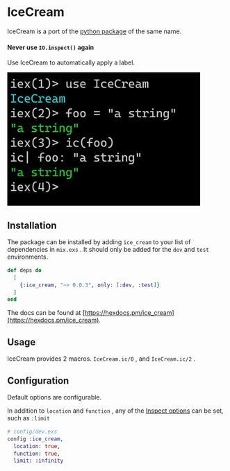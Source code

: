 # IceCream

IceCream is a port of the [python package](https://github.com/gruns/icecream) of the same name.

#### Never use `IO.inspect()` again

Use IceCream to automatically apply a label.

![Example Usage](./screen-shot.png)

## Installation

The package can be installed by adding `ice_cream` to your list of dependencies in `mix.exs` . It should only be added for the `dev` and `test` environments.

```elixir
def deps do
  [
    {:ice_cream, "~> 0.0.3", only: [:dev, :test]}
  ]
end
```

The docs can be found at [https://hexdocs.pm/ice_cream](https://hexdocs.pm/ice_cream).

## Usage

IceCream provides 2 macros. `IceCream.ic/0` , and `IceCream.ic/2` .

## Configuration

Default options are configurable.

In addition to `location` and `function` , any of the [Inspect options](https://hexdocs.pm/elixir/Inspect.Opts.html) can be set, such as `:limit`

```elixir
# config/dev.exs
config :ice_cream,
  location: true,
  function: true,
  limit: :infinity
```
